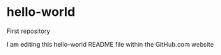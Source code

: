 # hello-world
First repository

I am editing this hello-world README file within the GitHub.com website
